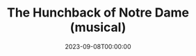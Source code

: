 ---
published: false
cancelled: COVID-19
layout: productions
title: The Hunchback of Notre Dame (musical)
date: 2023-09-08T00:00:00
opening_date: 2020
category: musical
Theatre: Players by the Sea
Website: https://www.playersbythesea.org/hunchback-of-notre-dame
show_details:
- Music: "[[w:Alan Menken]]"
- Lyrics: "[[w:Stephen Schwartz]]"
- Book: "[[w:Peter Parnell]]"
- Basis: 
  - "[[w:The Hunchback of Notre-Dame]] by [[w:Victor Hugo]]"
  - "The film *[[w:The Hunchback of Notre Dame (1996 film)|The Hunchback of Notre Dame]]* by [[w:Walt Disney Animation Studios]]"
showtimes:
- 2020-07-17 20:00:00
- 2020-07-18 20:00:00
- 2020-07-19 14:00:00
- 2020-07-23 20:00:00
- 2020-07-24 20:00:00
- 2020-07-25 20:00:00
- 2020-07-26 14:00:00
- 2020-07-30 20:00:00
- 2020-07-31 20:00:00
- 2020-08-01 20:00:00
- 2020-08-02 14:00:00
- 2020-08-06 20:00:00
- 2020-08-07 20:00:00
- 2020-08-08 20:00:00
crew:
- Director: Joe Kemper
- Producer: Tyvin McSwain

---